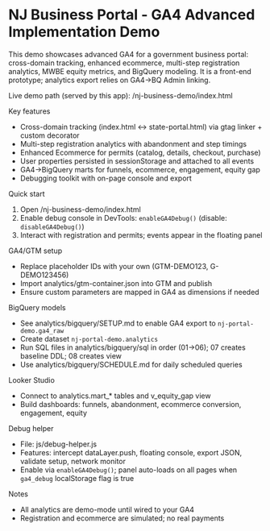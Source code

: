 # NJ Business Portal - GA4 Advanced Implementation Demo

This demo showcases advanced GA4 for a government business portal: cross-domain tracking, enhanced ecommerce, multi-step registration analytics, MWBE equity metrics, and BigQuery modeling. It is a front-end prototype; analytics export relies on GA4→BQ Admin linking.

Live demo path (served by this app): /nj-business-demo/index.html

Key features
- Cross-domain tracking (index.html ↔ state-portal.html) via gtag linker + custom decorator
- Multi-step registration analytics with abandonment and step timings
- Enhanced Ecommerce for permits (catalog, details, checkout, purchase)
- User properties persisted in sessionStorage and attached to all events
- GA4→BigQuery marts for funnels, ecommerce, engagement, equity gap
- Debugging toolkit with on-page console and export

Quick start
1) Open /nj-business-demo/index.html
2) Enable debug console in DevTools: `enableGA4Debug()` (disable: `disableGA4Debug()`)
3) Interact with registration and permits; events appear in the floating panel

GA4/GTM setup
- Replace placeholder IDs with your own (GTM-DEMO123, G-DEMO123456)
- Import analytics/gtm-container.json into GTM and publish
- Ensure custom parameters are mapped in GA4 as dimensions if needed

BigQuery models
- See analytics/bigquery/SETUP.md to enable GA4 export to `nj-portal-demo.ga4_raw`
- Create dataset `nj-portal-demo.analytics`
- Run SQL files in analytics/bigquery/sql in order (01→06); 07 creates baseline DDL; 08 creates view
- Use analytics/bigquery/SCHEDULE.md for daily scheduled queries

Looker Studio
- Connect to analytics.mart_* tables and v_equity_gap view
- Build dashboards: funnels, abandonment, ecommerce conversion, engagement, equity

Debug helper
- File: js/debug-helper.js
- Features: intercept dataLayer.push, floating console, export JSON, validate setup, network monitor
- Enable via `enableGA4Debug()`; panel auto-loads on all pages when `ga4_debug` localStorage flag is true

Notes
- All analytics are demo-mode until wired to your GA4
- Registration and ecommerce are simulated; no real payments
